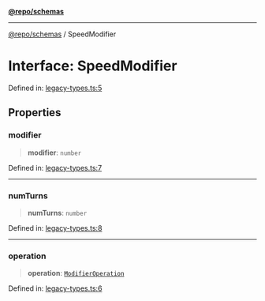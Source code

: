 [**@repo/schemas**](../README.md)

***

[@repo/schemas](../globals.md) / SpeedModifier

# Interface: SpeedModifier

Defined in: [legacy-types.ts:5](https://github.com/alexqguo/drinking-board-game-v3/blob/e685f3b5240058db25c494e5486105704e4feaf9/packages/schemas/src/legacy-types.ts#L5)

## Properties

### modifier

> **modifier**: `number`

Defined in: [legacy-types.ts:7](https://github.com/alexqguo/drinking-board-game-v3/blob/e685f3b5240058db25c494e5486105704e4feaf9/packages/schemas/src/legacy-types.ts#L7)

***

### numTurns

> **numTurns**: `number`

Defined in: [legacy-types.ts:8](https://github.com/alexqguo/drinking-board-game-v3/blob/e685f3b5240058db25c494e5486105704e4feaf9/packages/schemas/src/legacy-types.ts#L8)

***

### operation

> **operation**: [`ModifierOperation`](../enumerations/ModifierOperation.md)

Defined in: [legacy-types.ts:6](https://github.com/alexqguo/drinking-board-game-v3/blob/e685f3b5240058db25c494e5486105704e4feaf9/packages/schemas/src/legacy-types.ts#L6)
